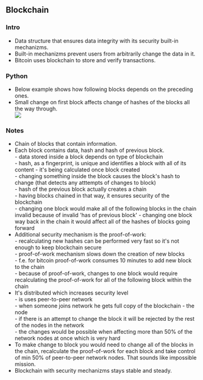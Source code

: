 <h2>Blockchain</h2>

<h3>Intro</h3>
<ul>
  <li>Data structure that ensures data integrity with its security built-in mechanizms.</li>
  <li>Built-in mechanizms prevent users from arbitrarily change the data in it.</li>
  <li>Bitcoin uses blockchain to store and verify transactions.</li>
</ul>

<h3>Python</h3>
<ul>
  <li>Below example shows how following blocks depends on the preceding ones.</li>
  <li>Small change on first block affects change of hashes of the blocks all the way through.</li>
  <img src="images/blockchain.gif">
</ul>

<h3>Notes</h3>
<ul>
  <li>Chain of blocks that contain information.</li>
  <li>Each block contains data, hash and hash of previous block.
    <br>
    - data stored inside a block depends on type of blockchain <br>
    - hash, as a fingerprint, is unique and identifies a block with all of its content - it's being calculated once block created <br>
    - changing something inside the block causes the block's hash to change (that detects any atttempts of changes to block) <br>
    - hash of the previous block actually creates a chain <br>
    - having blocks chained in that way, it ensures security of the blockchain <br>
    - changing one block would make all of the following blocks in the chain invalid because of invalid 'has of previous block'
    - changing one block way back in the chain it would affect all of the hashes of blocks going forward
  </li>
  <li>Additional security mechanism is the proof-of-work:
    <br>
    - recalculating new hashes can be performed very fast so it's not enough to keep blockchain secure <br>
    - proof-of-work mechanism slows down the creation of new blocks <br>
    - f.e. for bitcoin proof-of-work consumes 10 minutes to add new block to the chain <br>
    - because of proof-of-work, changes to one block would require recalculating the proof-of-work for all of the following block within the chain <br>
  </li>
  <li>It's distributed which increases security level
    <br>
    - is uses peer-to-peer network <br>
    - when someone joins network he gets full copy of the blockchain - the node <br>
    - if there is an attempt to change the block it will be rejected by the rest of the nodes in the network <br>
    - the changes would be possible when affecting more than 50% of the network nodes at once which is very hard <br>
  </li>
  <li>To make change to block you would need to change all of the blocks in the chain, recalculate the proof-of-work for each block and take control of min 50% of peer-to-peer network nodes. That sounds like impossible mission.</li>
  <li>Blockchain with security mechanizms stays stable and steady.</li> 
</ul>
